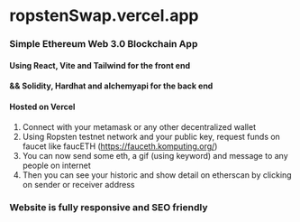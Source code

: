 # ropstenSwap.vercel.app

### Simple Ethereum Web 3.0 Blockchain App

  ####   Using React, Vite and Tailwind for the front end
  ####   && Solidity, Hardhat and alchemyapi for the back end

#### Hosted on Vercel



  1.  Connect with your metamask or any other decentralized wallet
  2.  Using Ropsten testnet network and your public key, request funds on faucet like faucETH (https://fauceth.komputing.org/)
  3.  You can now send some eth, a gif (using keyword) and message to any people on internet
  4.  Then you can see your historic and show detail on etherscan by clicking on sender or receiver address
  
  

### Website is fully responsive and SEO friendly
